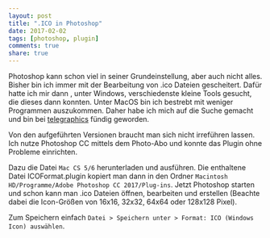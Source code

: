 ```yaml
---
layout: post
title: ".ICO in Photoshop"
date: 2017-02-02
tags: [photoshop, plugin]
comments: true
share: true
---
```


Photoshop kann schon viel in seiner Grundeinstellung, aber auch nicht alles. Bisher bin ich immer mit der Bearbeitung von .ico Dateien gescheitert. 
Dafür hatte ich mir dann , unter Windows, verschiedenste kleine Tools gesucht, die dieses dann konnten. 
Unter MacOS bin ich bestrebt mit weniger Programmen auszukommen. Daher habe ich mich auf die Suche gemacht und bin bei [telegraphics](http://www.telegraphics.com.au/) fündig geworden.

Von den aufgeführten Versionen braucht man sich nicht irreführen lassen. Ich nutze Photoshop CC mittels dem Photo-Abo und konnte das Plugin ohne Probleme einrichten.

Dazu die Datei `Mac CS 5/6` herunterladen und ausführen. Die enthaltene Datei ICOFormat.plugin kopiert man dann in den Ordner `Macintosh HD/Programme/Adobe Photoshop CC 2017/Plug-ins`. Jetzt Photoshop starten und schon kann man .ico Dateien öffnen, bearbeiten und erstellen (Beachte dabei die Icon-Größen von 16x16, 32x32, 64x64 oder 128x128 Pixel).

Zum Speichern einfach `Datei > Speichern unter > Format: ICO (Windows Icon) auswählen`.